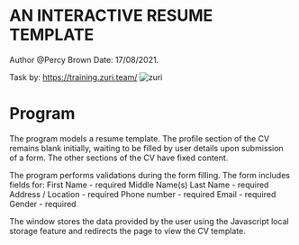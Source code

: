 # AN INTERACTIVE RESUME TEMPLATE
Author @Percy Brown
Date: 17/08/2021.

Task by: https://training.zuri.team/
![zuri](https://user-images.githubusercontent.com/53563761/129732010-bb269341-690d-4d00-ac10-95aab6911572.png)


# Program
The program models a resume template. The profile section of the CV remains blank initially, waiting to be filled by user details upon submission of a form. The other sections of the CV have fixed content.

The program performs validations during the form filling. The form includes fields for:
First Name - required
Middle Name(s)
Last Name - required
Address / Location - required
Phone number - required
Email - required
Gender - required

The window stores the data provided by the user using the Javascript local storage feature  and redirects the page to view the CV template.
